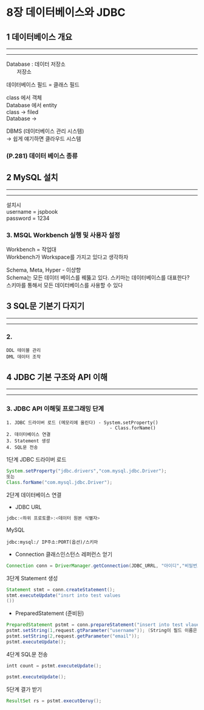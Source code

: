 # 8장 데이터베이스와 JDBC
## 1 데이터베이스 개요
<hr><hr>

Database : 데이터 저장소  
&nbsp;&nbsp;&nbsp;&nbsp;&nbsp;&nbsp; 저장소

데이터베이스 필드 = 클래스 필드  

class 에서 객체  
Database 에서 entity  
class -> filed  
Database ->   

DBMS (데이터베이스 관리 시스템)  
-> 쉽게 얘기하면 클라우드 시스템  

### (P.281) 데이터 베이스 종류

## 2 MySQL 설치
<hr><hr>

설치시  
username = jspbook  
password = 1234  

### 3. MSQL Workbench 실행 및 사용자 설정
Workbench = 작업대  
Workbench가 Workspace를 가지고 있다고 생각하자  

Schema, Meta, Hyper - 이샹향  
Schema는 모든 데이터 베이스를 꿰뚫고 있다.
스키마는 데이터베이스를 대표한다?  
스키마를 통해서 모든 데이터베이스를 사용할 수 있다

## 3 SQL문 기본기 다지기
<hr><hr>

### 2. 
```
DDL 테이블 관리
DML 데이터 조작
```
## 4 JDBC 기본 구조와 API 이해
<hr><hr>

### 3. JDBC API 이해및 프로그래밍 단계

```
1. JDBC 드라이버 로드 (메모리에 올린다) - System.setProperty()
                                      - Class.forName()
2. 데이터베이스 연결
3. Statement 생성
4. SQL문 전송
```
1단계 JDBC 드라이버 로드
```java
System.setProperty("jdbc.drivers","com.mysql.jdbc.Driver");
또는
Class.forName("com.mysql.jdbc.Driver");
```

2단계 데이터베이스 연결
- JDBC URL
```java
jdbc:<하위 프로토콜>:<데이터 원본 식별자>
```
MySQL
```MySQL
jdbc:mysql:/ IP주소:PORT(옵션)/스키마
```
- Connection 클래스인스턴스 레퍼런스 얻기
```java
Connection conn = DriverManager.getConnection(JDBC_URRL, "아이디","비밀번호");
```

3단계 Statement 생성

```java
Statement stmt = conn.createStatement();
stmt.executeUpdate("insrt into test values
())
```
- PreparedStatement (준비된)
```java
PreparedStatement pstmt = conn.prepareStatement("insert into test vlaue(?,?)");
pstmt.setString(1,request.gtParameter("username")); (String이 필드 이름은 아니다.)
pstmt.setString(2,request.getParameter("email"));
pstmt.executeUpdate();
```

4단계 SQL문 전송
```java
intt count = pstmt.executeUpdate();

pstmt.executeUpdate();
```
5단계 결가 받기

```java
ResultSet rs = pstmt.executQeruy();
```
